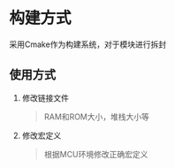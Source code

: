 # 构建方式

采用Cmake作为构建系统，对于模块进行拆封

## 使用方式

1. 修改链接文件   
    > RAM和ROM大小，堆栈大小等
2. 修改宏定义
    > 根据MCU环境修改正确宏定义
